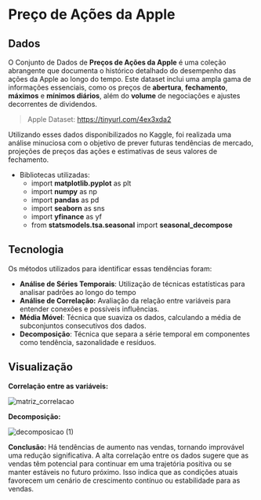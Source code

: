# Preço de Ações da Apple
## Dados
O Conjunto de Dados de **Preços de Ações da Apple** é uma coleção abrangente que documenta o histórico detalhado do desempenho das ações da Apple ao longo do tempo.
Este dataset inclui uma ampla gama de informações essenciais, como os preços de **abertura**, **fechamento**, **máximos** e **mínimos diários**, além do **volume** de negociações e ajustes decorrentes de dividendos.

> Apple Dataset: https://tinyurl.com/4ex3xda2

Utilizando esses dados disponibilizados no Kaggle, foi realizada uma análise minuciosa com o objetivo de prever futuras tendências de mercado, projeções de preços das ações e estimativas de seus valores de fechamento.

- Bibliotecas utilizadas:
  - import **matplotlib.pyplot** as plt 
  - import **numpy** as np
  - import **pandas** as pd
  - import **seaborn** as sns
  - import **yfinance** as yf
  - from **statsmodels.tsa.seasonal** import **seasonal_decompose**
 ## Tecnologia
Os métodos utilizados para identificar essas tendências foram:
* **Análise de Séries Temporais**: Utilização de técnicas estatísticas para analisar padrões ao longo do tempo
* **Análise de Correlação:** Avaliação da relação entre variáveis para entender conexões e possíveis influências.
* **Média Móvel**: Técnica que suaviza os dados, calculando a média de subconjuntos consecutivos dos dados.
* **Decomposição**: Técnica que separa a série temporal em componentes como tendência, sazonalidade e resíduos.

## Visualização
**Correlação entre as variáveis:**

![matriz_correlacao](https://github.com/hellen-peixoto-mattos/Acoes-da-Apple/assets/154277472/aa8a3217-44dc-4da9-a75c-1228c9716f4c)

**Decomposição:**

![decomposicao (1)](https://github.com/hellen-peixoto-mattos/Acoes-da-Apple/assets/154277472/33baf3c2-cc8e-417c-bbd3-b318deda7e56)

**Conclusão:** 
Há tendências de aumento nas vendas, tornando improvável uma redução significativa. A alta correlação entre os dados sugere que as vendas têm potencial para continuar em uma trajetória positiva ou se manter estáveis no futuro próximo. Isso indica que as condições atuais favorecem um cenário de crescimento contínuo ou estabilidade para as vendas.

